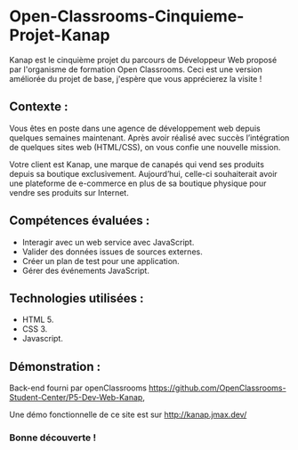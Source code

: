 # Open-Classrooms-Cinquieme-Projet-Kanap

Kanap est le cinquième projet du parcours de Développeur Web proposé par l'organisme de formation Open Classrooms. Ceci est une version améliorée du projet de base, j'espère que vous apprécierez la visite !

## Contexte :

Vous êtes en poste dans une agence de développement web depuis quelques semaines maintenant. Après avoir réalisé avec succès l’intégration de quelques sites web (HTML/CSS), on vous confie une nouvelle mission.

Votre client est Kanap, une marque de canapés qui vend ses produits depuis sa boutique exclusivement. Aujourd’hui, celle-ci souhaiterait avoir une plateforme de e-commerce en plus de sa boutique physique pour vendre ses produits sur Internet.

## Compétences évaluées :

- Interagir avec un web service avec JavaScript.
- Valider des données issues de sources externes.
- Créer un plan de test pour une application.
- Gérer des événements JavaScript.

## Technologies utilisées :

- HTML 5.
- CSS 3.
- Javascript.

## Démonstration :

Back-end fourni par openClassrooms https://github.com/OpenClassrooms-Student-Center/P5-Dev-Web-Kanap,

Une démo fonctionnelle de ce site est sur http://kanap.jmax.dev/

### Bonne découverte !
